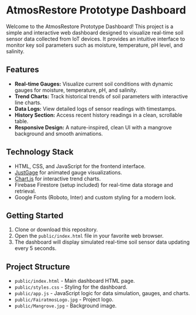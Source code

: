 # AtmosRestore Prototype Dashboard

Welcome to the AtmosRestore Prototype Dashboard! This project is a simple and interactive web dashboard designed to visualize real-time soil sensor data collected from IoT devices. It provides an intuitive interface to monitor key soil parameters such as moisture, temperature, pH level, and salinity.

## Features

- **Real-time Gauges:** Visualize current soil conditions with dynamic gauges for moisture, temperature, pH, and salinity.
- **Trend Charts:** Track historical trends of soil parameters with interactive line charts.
- **Data Logs:** View detailed logs of sensor readings with timestamps.
- **History Section:** Access recent history readings in a clean, scrollable table.
- **Responsive Design:** A nature-inspired, clean UI with a mangrove background and smooth animations.

## Technology Stack

- HTML, CSS, and JavaScript for the frontend interface.
- [JustGage](https://justgage.com/) for animated gauge visualizations.
- [Chart.js](https://www.chartjs.org/) for interactive trend charts.
- Firebase Firestore (setup included) for real-time data storage and retrieval.
- Google Fonts (Roboto, Inter) and custom styling for a modern look.

## Getting Started

1. Clone or download this repository.
2. Open the `public/index.html` file in your favorite web browser.
3. The dashboard will display simulated real-time soil sensor data updating every 5 seconds.

## Project Structure

- `public/index.html` - Main dashboard HTML page.
- `public/styles.css` - Styling for the dashboard.
- `public/app.js` - JavaScript logic for data simulation, gauges, and charts.
- `public/FairatmosLogo.jpg` - Project logo.
- `public/Mangrove.jpg` - Background image.


